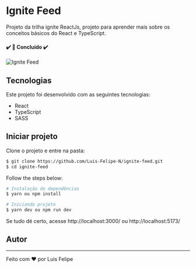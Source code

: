 # Ignite Feed

Projeto da trilha ignite ReactJs, projeto para aprender mais sobre os conceitos básicos do React e TypeScript.


#### ✔️ 🚀 Concluído  ✔️

![Ignite Feed](src/assets/Capa.png)


## Tecnologias

Este projeto foi desenvolvido com as seguintes tecnologias:

- React
- TypeScript
- SASS

## Iniciar projeto

Clone o projeto e entre na pasta:

```bash
$ git clone https://github.com/Luis-Felipe-N/ignite-feed.git
$ cd ignite-feed
```


Follow the steps below:
```bash
# Instalação de dependências
$ yarn ou npm install

# Iniciando projeto
$ yarn dev ou npm run dev
```
Se tudo dé certo, acesse http://localhost:3000/ ou http://localhost:5173/

## Autor
---

Feito com ❤️ por Luis Felipe
